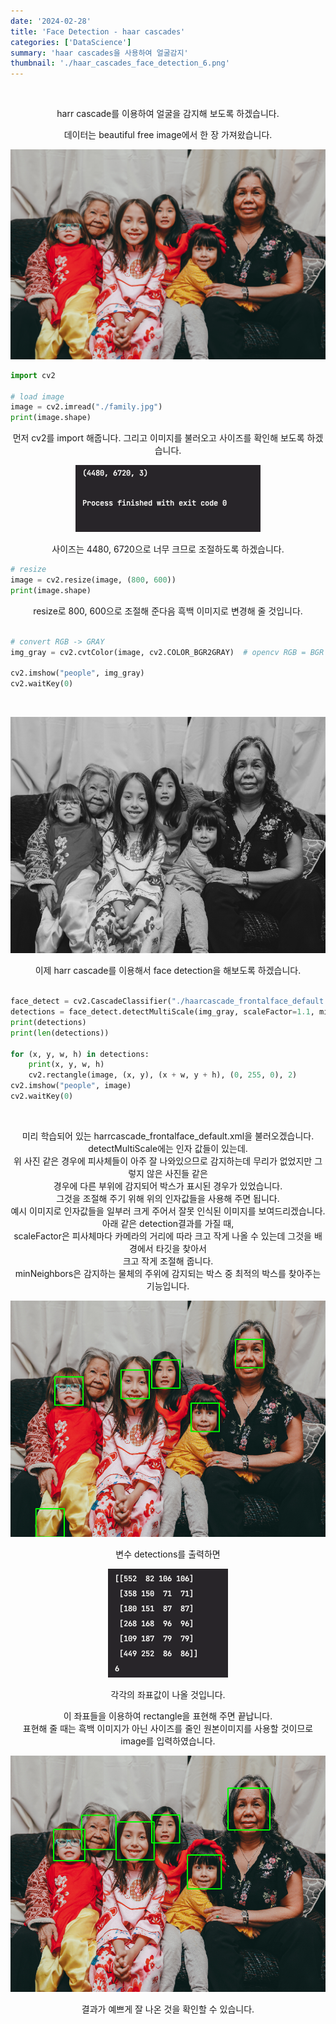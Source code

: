 ```yaml
---
date: '2024-02-28'
title: 'Face Detection - haar cascades'
categories: ['DataScience']
summary: 'haar cascades을 사용하여 얼굴감지'
thumbnail: './haar_cascades_face_detection_6.png'
---
```


<center>
<br>

harr cascade를 이용하여 얼굴을 감지해 보도록 하겠습니다.

데이터는 beautiful free image에서 한 장 가져왔습니다.

![Attached Photo 1](./haar_cascades_face_detection_1.jpeg)

</center>

```python
import cv2

# load image
image = cv2.imread("./family.jpg")
print(image.shape)
```

<center>
먼저 cv2를 import 해줍니다.
그리고 이미지를 불러오고 사이즈를 확인해 보도록 하겠습니다.

<br>

![Attached Photo 2](./haar_cascades_face_detection_2.png)

사이즈는 4480, 6720으로 너무 크므로 조절하도록 하겠습니다.

</center>

```python
# resize
image = cv2.resize(image, (800, 600))
print(image.shape)
```

<center>
resize로 800, 600으로 조절해 준다음
흑백 이미지로 변경해 줄 것입니다.
</center>
<br>

```python
# convert RGB -> GRAY
img_gray = cv2.cvtColor(image, cv2.COLOR_BGR2GRAY)  # opencv RGB = BGR

cv2.imshow("people", img_gray)
cv2.waitKey(0)
```

<br>

![Attached Photo 3](./haar_cascades_face_detection_3.png)

<center>이제 harr cascade를 이용해서 face detection을 해보도록 하겠습니다.</center><br>

```python
face_detect = cv2.CascadeClassifier("./haarcascade_frontalface_default.xml")
detections = face_detect.detectMultiScale(img_gray, scaleFactor=1.1, minNeighbors=2)  # 배경에서 이미지를 찾아서 크고 작게 조절할 수있습니다. 감지 물체 주위의 후보 박스들 중에서 최적의 박스를 선택
print(detections)
print(len(detections))

for (x, y, w, h) in detections:
    print(x, y, w, h)
    cv2.rectangle(image, (x, y), (x + w, y + h), (0, 255, 0), 2)
cv2.imshow("people", image)
cv2.waitKey(0)

```

<center><br>

미리 학습되어 있는 harrcascade_frontalface_default.xml을 불러오겠습니다.<br>
detectMultiScale에는 인자 값들이 있는데.<br>
위 사진 같은 경우에 피사체들이 아주 잘 나와있으므로 감지하는데 무리가 없었지만 그렇지 않은 사진들 같은 <br>경우에 다른 부위에 감지되어 박스가 표시된 경우가 있었습니다.<br>
그것을 조절해 주기 위해 위의 인자값들을 사용해 주면 됩니다.<br>
예시 이미지로 인자값들을 일부러 크게 주어서 잘못 인식된 이미지를 보여드리겠습니다.<br>
아래 같은 detection결과를 가질 때,<br>
scaleFactor은 피사체마다 카메라의 거리에 따라 크고 작게 나올 수 있는데 그것을 배경에서 타깃을 찾아서 <br>크고 작게 조절해 줍니다.<br>
minNeighbors은 감지하는 물체의 주위에 감지되는 박스 중 최적의 박스를 찾아주는 기능입니다.<br>

![Attached Photo 4](./haar_cascades_face_detection_4.png)

변수 detections를 출력하면

![Attached Photo 5](./haar_cascades_face_detection_5.png)

각각의 좌표값이 나올 것입니다.

이 좌표들을 이용하여 rectangle을 표현해 주면 끝납니다.<br> 표현해 줄 때는 흑백 이미지가 아닌 사이즈를 줄인 원본이미지를 사용할 것이므로 image를 입력하였습니다.

![Attached Photo 6](./haar_cascades_face_detection_6.png)

결과가 예쁘게 잘 나온 것을 확인할 수 있습니다.

</center>
